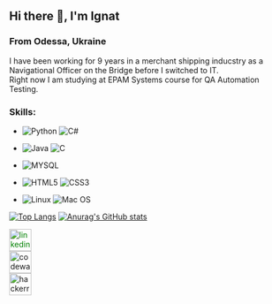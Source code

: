 
## Hi there 👋, I'm Ignat
### From Odessa, Ukraine


I have been working for 9 years in a merchant shipping inducstry as a Navigational Officer on the Bridge before I switched to IT.\
Right now I am studying at EPAM Systems course for QA Automation Testing.

### **Skills:**

- ![Python](https://img.shields.io/badge/Python-14354C?style=for-the-badge&logo=python&logoColor=white)
![C#](https://img.shields.io/badge/c%23-%23239120.svg?style=for-the-badge&logo=c-sharp&logoColor=white)

- ![Java](https://img.shields.io/badge/java-%23ED8B00.svg?style=for-the-badge&logo=java&logoColor=white)
![C](https://img.shields.io/badge/c-%2300599C.svg?style=for-the-badge&logo=c&logoColor=white)

- ![MYSQL](https://img.shields.io/badge/MySQL-00000F?style=for-the-badge&logo=mysql&logoColor=white)

- ![HTML5](https://img.shields.io/badge/html5-%23E34F26.svg?style=for-the-badge&logo=html5&logoColor=white)
 ![CSS3](https://img.shields.io/badge/css3-%231572B6.svg?style=for-the-badge&logo=css3&logoColor=white)

- ![Linux](https://img.shields.io/badge/Linux-FCC624?style=for-the-badge&logo=linux&logoColor=black)
 ![Mac OS](https://img.shields.io/badge/mac%20os-000000?style=for-the-badge&logo=macos&logoColor=F0F0F0)

[![Top Langs](https://github-readme-stats.vercel.app/api/top-langs/?username=IgnatikVodichka&show_icons=true&theme=tokyonight)](https://github.com/anuraghazra/github-readme-stats)
[![Anurag's GitHub stats](https://github-readme-stats.vercel.app/api?username=IgnatikVodichka&show_icons=true&theme=tokyonight)](https://github.com/IgnatikVodichka)


[<img src='https://cdn.jsdelivr.net/npm/simple-icons@6.7.0/icons/linkedin.svg' style="color: green;" alt='linkedin' height='40'>](https://www.linkedin.com/in/ignat-katrechko/)  
[<img src='https://cdn.jsdelivr.net/npm/simple-icons@6.7.0/icons/codewars.svg' alt='codewars' height='40'>](https://www.codewars.com/users/IgnatikVodichka)  
[<img src='https://cdn.jsdelivr.net/npm/simple-icons@6.7.0/icons/hackerrank.svg' alt='hackerrank' height='40'>](https://www.hackerrank.com/ignat136)
